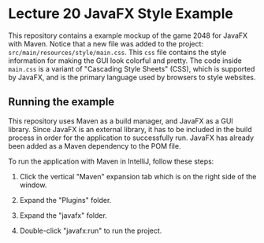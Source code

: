 # Lecture 20 JavaFX Style Example

This repository contains a example mockup of the game 2048 for JavaFX with Maven. Notice that a new file was added to the project: `src/main/resources/style/main.css`. This `css` file contains the style information for making the GUI look colorful and pretty. The code inside `main.css` is a variant of "Cascading Style Sheets" (CSS), which is supported by JavaFX, and is the primary language used by browsers to style websites.

## Running the example

This repository uses Maven as a build manager, and JavaFX as a GUI library. Since JavaFX is an external library, it has to be included in the build process in order for the application to successfully run. JavaFX has already been added as a Maven dependency to the POM file.

To run the application with Maven in IntelliJ, follow these steps:

1. Click the vertical "Maven" expansion tab which is on the right side of the window.

2. Expand the "Plugins" folder.

3. Expand the "javafx" folder.

4. Double-click "javafx:run" to run the project.